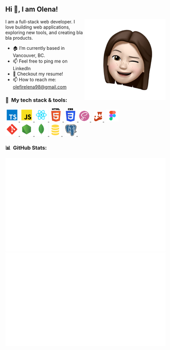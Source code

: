 ## Hi 👋, I am Olena!

<img align="right" src="./images/avatar.png" width="256" />

I am a full-stack web developer. I love building web applications, exploring new tools, and creating bla bla products.

- 🏠 I’m currently based in Vancouver, BC.
- 📫 Feel free to ping me on LinkedIn
- 📝 Checkout my resume!
- 📫 How to reach me: olefirelena98@gmail.com


### 🔨&nbsp;&nbsp;My tech stack & tools:

<!--- Frontend -->
<a href="https://www.typescriptlang.org/" target="_blank">
  <img alt="TypeScript" height="42px" src="./images/tools/typescript.svg">
</a>
<a href="https://developer.mozilla.org/en-US/docs/Web/JavaScript" target="_blank">
  <img alt="JavaScript" height="42px" src="./images/tools/javascript.svg">
</a>
<a href="https://reactjs.org/" target="_blank">
  <img alt="React" height="42px" src="./images/tools/react.svg">
</a>
<a href="https://developer.mozilla.org/en-US/docs/Web/HTML" target="_blank">
  <img alt="HTML" height="42px" src="./images/tools/html.svg">
</a>
<a href="https://developer.mozilla.org/en-US/docs/Web/CSS" target="_blank">
  <img alt="CSS" height="42px" src="./images/tools/css.svg">
</a>
<a href="https://sass-lang.com/" target="_blank">
  <img alt="SCSS" height="36px" src="./images/tools/scss.svg">
</a>
&nbsp;
<a href="https://jestjs.io/" target="_blank">
  <img alt="Jest" height="32px" src="./images/tools/jest.svg">
</a>
&nbsp;
<a href="https://www.figma.com/" target="_blank">
  <img alt="Figma" height="38px" src="./images/tools/figma.svg">
</a><br>


<!--- Backend -->
<a href="https://git-scm.com/" target="_blank">
  <img alt="Git" height="42px" src="./images/tools/git.svg">
</a>
<a href="https://nodejs.org/" target="_blank">
  <img alt="Node.js" height="42px" src="./images/tools/node.svg">
</a>
<a href="https://www.mongodb.com/" target="_blank">
  <img alt="MongoDB" height="42px" src="./images/tools/mongodb.svg">
</a>
<a href="https://en.wikipedia.org/wiki/SQL" target="_blank">
  <img alt="SQL" height="38px" src="./images/tools/sql.svg">
</a>
&nbsp;
<a href="https://www.postgresql.org/" target="_blank">
  <img alt="PostgreSQL" height="36px" src="./images/tools/postgresql.svg">
</a>
&nbsp;

<br>

### 📊&nbsp;&nbsp;GitHub Stats:
![Overview](https://raw.githubusercontent.com/alefirr/github-stats-transparent/output/generated/overview.svg)
![Languages usage](https://raw.githubusercontent.com/alefirr/github-stats-transparent/output/generated/languages.svg)

<!--- 
<a href="" target="_blank">
  <img alt="" height="42px" src="">
</a>
-->
